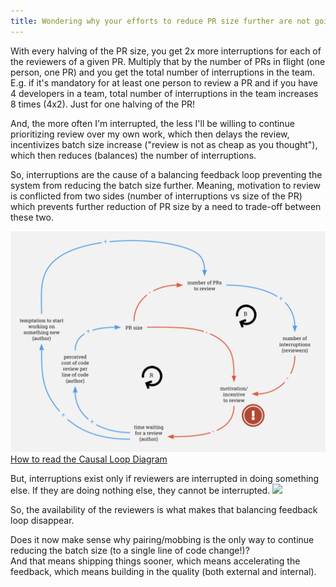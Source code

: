 ```yaml
---
title: Wondering why your efforts to reduce PR size further are not going to work?
---
```



With every halving of the PR size, you get 2x more interruptions for each of the reviewers of a given PR.
Multiply that by the number of PRs in flight (one person, one PR) and you get the total number of interruptions in the team.  
E.g. if it's mandatory for at least one person to review a PR and if you have 4 developers in a team, total number of interruptions in the team increases 8 times (4x2). Just for one halving of the PR!


And, the more often I'm interrupted, the less I'll be willing to continue prioritizing review over my own work, which then delays the review, incentivizes batch size increase ("review is not as cheap as you thought"), which then reduces (balances) the number of interruptions.

So, interruptions are the cause of a balancing feedback loop preventing the system from reducing the batch size further.
Meaning, motivation to review is conflicted from two sides (number of interruptions vs size of the PR) which prevents further reduction of PR size by a need to trade-off between these two.

![](/assets/images/pr-balancing-feedback.png)
[How to read the Causal Loop Diagram](https://en.wikipedia.org/wiki/Causal_loop_diagram)


But, interruptions exist only if reviewers are interrupted in doing something else. If they are doing nothing else, they cannot be interrupted.
![](https://i.giphy.com/media/d3mlE7uhX8KFgEmY/giphy.webp)

So, the availability of the reviewers is what makes that balancing feedback loop disappear.

Does it now make sense why pairing/mobbing is the only way to continue reducing the batch size (to a single line of code change!)?  
And that means shipping things sooner, which means accelerating the feedback, which means building in the quality (both external and internal).
